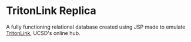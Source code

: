 # TritonLink Replica

A fully functioning relational database created using JSP made to emulate [TritonLink](https://students.ucsd.edu), UCSD's online hub.
